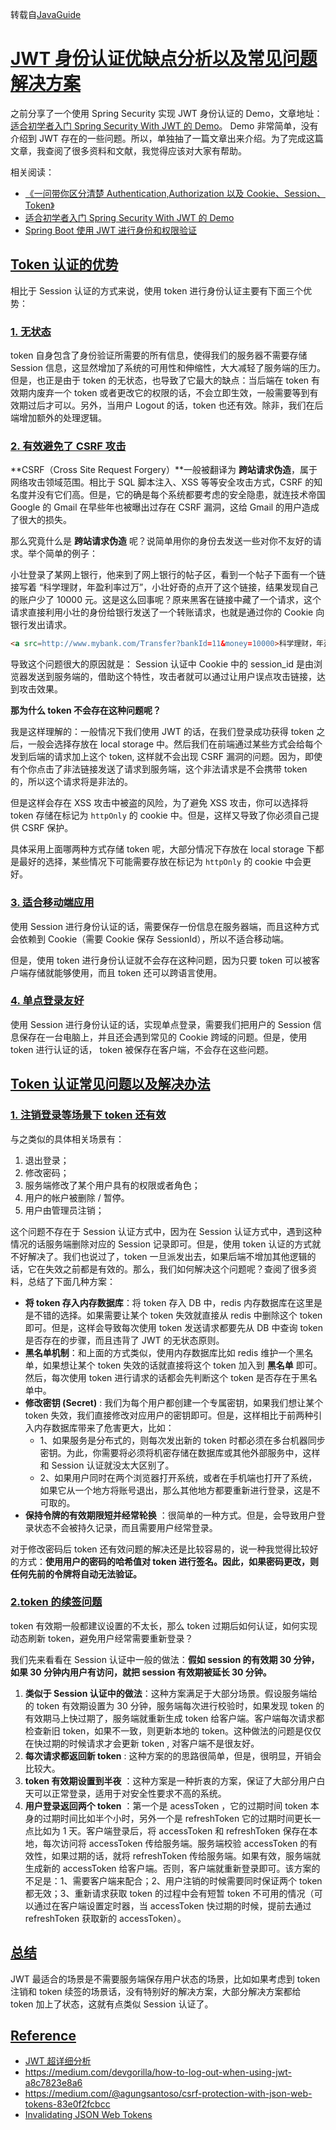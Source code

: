 转载自[JavaGuide](https://snailclimb.top/JavaGuide/#/docs/system-design/authority-certification/JWT-advantages-and-disadvantages)



# [JWT 身份认证优缺点分析以及常见问题解决方案](https://snailclimb.top/JavaGuide/#/docs/system-design/authority-certification/JWT-advantages-and-disadvantages?id=jwt-身份认证优缺点分析以及常见问题解决方案)

之前分享了一个使用 Spring Security 实现 JWT 身份认证的 Demo，文章地址：[适合初学者入门 Spring Security With JWT 的 Demo](https://mp.weixin.qq.com/s?__biz=Mzg2OTA0Njk0OA==&mid=2247485622&idx=1&sn=e9750ed63c47457ba1896db8dfceac6a&chksm=cea2477df9d5ce6b7af20e582c6c60b7408a6459b05b849394c45f04664d1651510bdee029f7&token=684071313&lang=zh_CN&scene=21#wechat_redirect)。 Demo 非常简单，没有介绍到 JWT 存在的一些问题。所以，单独抽了一篇文章出来介绍。为了完成这篇文章，我查阅了很多资料和文献，我觉得应该对大家有帮助。

相关阅读：

- [《一问带你区分清楚 Authentication,Authorization 以及 Cookie、Session、Token》](https://mp.weixin.qq.com/s?__biz=Mzg2OTA0Njk0OA==&mid=2247485626&idx=1&sn=3247aa9000693dd692de8a04ccffeec1&chksm=cea24771f9d5ce675ea0203633a95b68bfe412dc6a9d05f22d221161147b76161d1b470d54b3&token=684071313&lang=zh_CN&scene=21#wechat_redirect)
- [适合初学者入门 Spring Security With JWT 的 Demo](https://mp.weixin.qq.com/s?__biz=Mzg2OTA0Njk0OA==&mid=2247485622&idx=1&sn=e9750ed63c47457ba1896db8dfceac6a&chksm=cea2477df9d5ce6b7af20e582c6c60b7408a6459b05b849394c45f04664d1651510bdee029f7&token=684071313&lang=zh_CN&scene=21#wechat_redirect)
- [Spring Boot 使用 JWT 进行身份和权限验证](https://mp.weixin.qq.com/s?__biz=Mzg2OTA0Njk0OA==&mid=2247485640&idx=1&sn=0ff147808318d53b371f16bb730c96ef&chksm=cea24703f9d5ce156ba67662f6f3f482330e8e6ebd9d44c61bf623083e9b941d8a180db6b0ea&token=1533246333&lang=zh_CN#rd)

## [Token 认证的优势](https://snailclimb.top/JavaGuide/#/docs/system-design/authority-certification/JWT-advantages-and-disadvantages?id=token-认证的优势)

相比于 Session 认证的方式来说，使用 token 进行身份认证主要有下面三个优势：

### [1. 无状态](https://snailclimb.top/JavaGuide/#/docs/system-design/authority-certification/JWT-advantages-and-disadvantages?id=_1无状态)

token 自身包含了身份验证所需要的所有信息，使得我们的服务器不需要存储 Session 信息，这显然增加了系统的可用性和伸缩性，大大减轻了服务端的压力。但是，也正是由于 token 的无状态，也导致了它最大的缺点：当后端在 token 有效期内废弃一个 token 或者更改它的权限的话，不会立即生效，一般需要等到有效期过后才可以。另外，当用户 Logout 的话，token 也还有效。除非，我们在后端增加额外的处理逻辑。

### [2. 有效避免了 CSRF 攻击](https://snailclimb.top/JavaGuide/#/docs/system-design/authority-certification/JWT-advantages-and-disadvantages?id=_2有效避免了csrf-攻击)

**CSRF（Cross Site Request Forgery）**一般被翻译为 **跨站请求伪造**，属于网络攻击领域范围。相比于 SQL 脚本注入、XSS 等等安全攻击方式，CSRF 的知名度并没有它们高。但是，它的确是每个系统都要考虑的安全隐患，就连技术帝国 Google 的 Gmail 在早些年也被曝出过存在 CSRF 漏洞，这给 Gmail 的用户造成了很大的损失。

那么究竟什么是 **跨站请求伪造** 呢？说简单用你的身份去发送一些对你不友好的请求。举个简单的例子：

小壮登录了某网上银行，他来到了网上银行的帖子区，看到一个帖子下面有一个链接写着 “科学理财，年盈利率过万”，小壮好奇的点开了这个链接，结果发现自己的账户少了 10000 元。这是这么回事呢？原来黑客在链接中藏了一个请求，这个请求直接利用小壮的身份给银行发送了一个转账请求，也就是通过你的 Cookie 向银行发出请求。

```html
<a src=http://www.mybank.com/Transfer?bankId=11&money=10000>科学理财，年盈利率过万</>
```

导致这个问题很大的原因就是： Session 认证中 Cookie 中的 session_id 是由浏览器发送到服务端的，借助这个特性，攻击者就可以通过让用户误点攻击链接，达到攻击效果。

**那为什么 token 不会存在这种问题呢？**

我是这样理解的：一般情况下我们使用 JWT 的话，在我们登录成功获得 token 之后，一般会选择存放在 local storage 中。然后我们在前端通过某些方式会给每个发到后端的请求加上这个 token, 这样就不会出现 CSRF 漏洞的问题。因为，即使有个你点击了非法链接发送了请求到服务端，这个非法请求是不会携带 token 的，所以这个请求将是非法的。

但是这样会存在 XSS 攻击中被盗的风险，为了避免 XSS 攻击，你可以选择将 token 存储在标记为 `httpOnly` 的 cookie 中。但是，这样又导致了你必须自己提供 CSRF 保护。

具体采用上面哪两种方式存储 token 呢，大部分情况下存放在 local storage 下都是最好的选择，某些情况下可能需要存放在标记为 `httpOnly` 的 cookie 中会更好。

### [3. 适合移动端应用](https://snailclimb.top/JavaGuide/#/docs/system-design/authority-certification/JWT-advantages-and-disadvantages?id=_3适合移动端应用)

使用 Session 进行身份认证的话，需要保存一份信息在服务器端，而且这种方式会依赖到 Cookie（需要 Cookie 保存 SessionId），所以不适合移动端。

但是，使用 token 进行身份认证就不会存在这种问题，因为只要 token 可以被客户端存储就能够使用，而且 token 还可以跨语言使用。

### [4. 单点登录友好](https://snailclimb.top/JavaGuide/#/docs/system-design/authority-certification/JWT-advantages-and-disadvantages?id=_4单点登录友好)

使用 Session 进行身份认证的话，实现单点登录，需要我们把用户的 Session 信息保存在一台电脑上，并且还会遇到常见的 Cookie 跨域的问题。但是，使用 token 进行认证的话， token 被保存在客户端，不会存在这些问题。

## [Token 认证常见问题以及解决办法](https://snailclimb.top/JavaGuide/#/docs/system-design/authority-certification/JWT-advantages-and-disadvantages?id=token-认证常见问题以及解决办法)

### [1. 注销登录等场景下 token 还有效](https://snailclimb.top/JavaGuide/#/docs/system-design/authority-certification/JWT-advantages-and-disadvantages?id=_1注销登录等场景下-token-还有效)

与之类似的具体相关场景有：

1. 退出登录；
2. 修改密码；
3. 服务端修改了某个用户具有的权限或者角色；
4. 用户的帐户被删除 / 暂停。
5. 用户由管理员注销；

这个问题不存在于 Session 认证方式中，因为在 Session 认证方式中，遇到这种情况的话服务端删除对应的 Session 记录即可。但是，使用 token 认证的方式就不好解决了。我们也说过了，token 一旦派发出去，如果后端不增加其他逻辑的话，它在失效之前都是有效的。那么，我们如何解决这个问题呢？查阅了很多资料，总结了下面几种方案：

- **将 token 存入内存数据库**：将 token 存入 DB 中，redis 内存数据库在这里是是不错的选择。如果需要让某个 token 失效就直接从 redis 中删除这个 token 即可。但是，这样会导致每次使用 token 发送请求都要先从 DB 中查询 token 是否存在的步骤，而且违背了 JWT 的无状态原则。
- **黑名单机制**：和上面的方式类似，使用内存数据库比如 redis 维护一个黑名单，如果想让某个 token 失效的话就直接将这个 token 加入到 **黑名单** 即可。然后，每次使用 token 进行请求的话都会先判断这个 token 是否存在于黑名单中。
- **修改密钥 (Secret)** : 我们为每个用户都创建一个专属密钥，如果我们想让某个 token 失效，我们直接修改对应用户的密钥即可。但是，这样相比于前两种引入内存数据库带来了危害更大，比如：
  - 1、如果服务是分布式的，则每次发出新的 token 时都必须在多台机器同步密钥。为此，你需要将必须将机密存储在数据库或其他外部服务中，这样和 Session 认证就没太大区别了。
  - 2、如果用户同时在两个浏览器打开系统，或者在手机端也打开了系统，如果它从一个地方将账号退出，那么其他地方都要重新进行登录，这是不可取的。
- **保持令牌的有效期限短并经常轮换** ：很简单的一种方式。但是，会导致用户登录状态不会被持久记录，而且需要用户经常登录。

对于修改密码后 token 还有效问题的解决还是比较容易的，说一种我觉得比较好的方式：**使用用户的密码的哈希值对 token 进行签名。因此，如果密码更改，则任何先前的令牌将自动无法验证。**

### [2.token 的续签问题](https://snailclimb.top/JavaGuide/#/docs/system-design/authority-certification/JWT-advantages-and-disadvantages?id=_2token-的续签问题)

token 有效期一般都建议设置的不太长，那么 token 过期后如何认证，如何实现动态刷新 token，避免用户经常需要重新登录？

我们先来看看在 Session 认证中一般的做法：**假如 session 的有效期 30 分钟，如果 30 分钟内用户有访问，就把 session 有效期被延长 30 分钟。**

1. **类似于 Session 认证中的做法**：这种方案满足于大部分场景。假设服务端给的 token 有效期设置为 30 分钟，服务端每次进行校验时，如果发现 token 的有效期马上快过期了，服务端就重新生成 token 给客户端。客户端每次请求都检查新旧 token，如果不一致，则更新本地的 token。这种做法的问题是仅仅在快过期的时候请求才会更新 token , 对客户端不是很友好。
2. **每次请求都返回新 token** : 这种方案的的思路很简单，但是，很明显，开销会比较大。
3. **token 有效期设置到半夜** ：这种方案是一种折衷的方案，保证了大部分用户白天可以正常登录，适用于对安全性要求不高的系统。
4. **用户登录返回两个 token** ：第一个是 acessToken ，它的过期时间 token 本身的过期时间比如半个小时，另外一个是 refreshToken 它的过期时间更长一点比如为 1 天。客户端登录后，将 accessToken 和 refreshToken 保存在本地，每次访问将 accessToken 传给服务端。服务端校验 accessToken 的有效性，如果过期的话，就将 refreshToken 传给服务端。如果有效，服务端就生成新的 accessToken 给客户端。否则，客户端就重新登录即可。该方案的不足是：1、需要客户端来配合；2、用户注销的时候需要同时保证两个 token 都无效；3、重新请求获取 token 的过程中会有短暂 token 不可用的情况（可以通过在客户端设置定时器，当 accessToken 快过期的时候，提前去通过 refreshToken 获取新的 accessToken）。

## [总结](https://snailclimb.top/JavaGuide/#/docs/system-design/authority-certification/JWT-advantages-and-disadvantages?id=总结)

JWT 最适合的场景是不需要服务端保存用户状态的场景，比如如果考虑到 token 注销和 token 续签的场景话，没有特别好的解决方案，大部分解决方案都给 token 加上了状态，这就有点类似 Session 认证了。

## [Reference](https://snailclimb.top/JavaGuide/#/docs/system-design/authority-certification/JWT-advantages-and-disadvantages?id=reference)

- [JWT 超详细分析](https://learnku.com/articles/17883?order_by=vote_count&)
- https://medium.com/devgorilla/how-to-log-out-when-using-jwt-a8c7823e8a6
- https://medium.com/@agungsantoso/csrf-protection-with-json-web-tokens-83e0f2fcbcc
- [Invalidating JSON Web Tokens](https://stackoverflow.com/questions/21978658/invalidating-json-web-tokens)